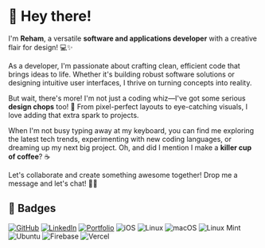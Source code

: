 # 👋 Hey there!

I'm **Reham**, a versatile **software and applications developer** with a creative flair for design! 💻✨

As a developer, I'm passionate about crafting clean, efficient code that brings ideas to life. Whether it's building robust software solutions or designing intuitive user interfaces, I thrive on turning concepts into reality.

But wait, there's more! I'm not just a coding whiz—I've got some serious **design chops** too! 🎨 From pixel-perfect layouts to eye-catching visuals, I love adding that extra spark to projects.

When I'm not busy typing away at my keyboard, you can find me exploring the latest tech trends, experimenting with new coding languages, or dreaming up my next big project. Oh, and did I mention I make a **killer cup of coffee**? ☕️

Let's collaborate and create something awesome together! Drop me a message and let's chat! 🚀🌟



## 🏅 Badges

[![GitHub](https://img.shields.io/badge/GitHub-YourName-blue)](https://github.com/YourName)
[![LinkedIn](https://img.shields.io/badge/LinkedIn-YourName-blue)](https://www.linkedin.com/in/YourName)
[![Portfolio](https://img.shields.io/badge/Portfolio-YourWebsite-green)](https://www.yourwebsite.com)
![iOS](https://img.shields.io/badge/iOS-000000?style=for-the-badge&logo=ios&logoColor=white)
![Linux](https://img.shields.io/badge/Linux-FCC624?style=for-the-badge&logo=linux&logoColor=black)
![macOS](https://img.shields.io/badge/mac%20os-000000?style=for-the-badge&logo=macos&logoColor=F0F0F0)
![Linux Mint](https://img.shields.io/badge/Linux%20Mint-87CF3E?style=for-the-badge&logo=Linux%20Mint&logoColor=white)
![Ubuntu](https://img.shields.io/badge/Ubuntu-E95420?style=for-the-badge&logo=ubuntu&logoColor=white)
![Firebase](https://img.shields.io/badge/firebase-%23039BE5.svg?style=for-the-badge&logo=firebase)
![Vercel](https://img.shields.io/badge/vercel-%23000000.svg?style=for-the-badge&logo=vercel&logoColor=white)
